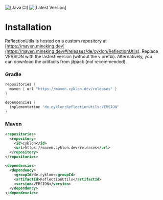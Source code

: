 ![[Java CI]](https://github.com/Utils4J/ReflectionUtils/actions/workflows/check.yml/badge.svg)
![[Latest Version]](https://maven.cyklon.dev/api/badge/latest/releases/de/cyklon/ReflectionUtils?prefix=v&name=Latest%20Version&color=0374b5)

# Installation

ReflectionUtils is hosted on a custom repository at [https://maven.mineking.dev](https://maven.mineking.dev/#/releases/de/cyklon/ReflectionUtils). Replace VERSION with the lastest version (without the `v` prefix).
Alternatively, you can download the artifacts from jitpack (not recommended).

### Gradle

```groovy
repositories {
  maven { url "https://maven.cyklon.dev/releases" }
}

dependencies {
  implementation "de.cyklon:ReflectionUtils:VERSION"
}
```

### Maven

```xml
<repositories>
  <repository>
    <id>cyklon</id>
    <url>https://maven.cyklon.dev/releases</url>
  </repository>
</repositories>

<dependencies>
  <dependency>
    <groupId>de.cyklon</groupId>
    <artifactId>ReflectionUtils</artifactId>
    <version>VERSION</version>
  </dependency>
</dependencies>
```
